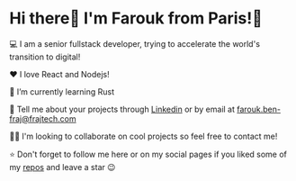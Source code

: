 # Hi there👋 I'm Farouk from Paris!🥖

💻 I am a senior fullstack developer, trying to accelerate the world's transition to digital!

❤️ I love React and Nodejs!

🌱 I’m currently learning Rust

🔗 Tell me about your projects through [Linkedin](https://www.linkedin.com/in/farouk-benfraj/) or by email at farouk.ben-fraj@frajtech.com

💪🏽 I'm looking to collaborate on cool projects so feel free to contact me!

⭐ Don't forget to follow me here or on my social pages if you liked some of my [repos](https://github.com/fbenfraj?tab=repositories) and leave a star 😉

